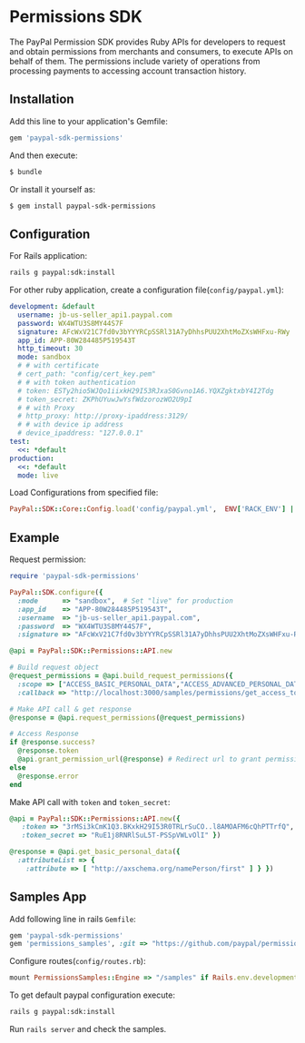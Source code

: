 # Permissions SDK

The PayPal Permission SDK provides Ruby APIs for developers to request and obtain permissions from merchants and consumers, to execute APIs on behalf of them. The permissions include variety of operations from processing payments to accessing account transaction history.

## Installation

Add this line to your application's Gemfile:

```ruby
gem 'paypal-sdk-permissions'
```

And then execute:

```sh
$ bundle
```

Or install it yourself as:

```sh
$ gem install paypal-sdk-permissions
```

## Configuration

For Rails application:

```sh
rails g paypal:sdk:install
```

For other ruby application, create a configuration file(`config/paypal.yml`):

```yaml
development: &default
  username: jb-us-seller_api1.paypal.com
  password: WX4WTU3S8MY44S7F
  signature: AFcWxV21C7fd0v3bYYYRCpSSRl31A7yDhhsPUU2XhtMoZXsWHFxu-RWy
  app_id: APP-80W284485P519543T
  http_timeout: 30
  mode: sandbox
  # # with certificate
  # cert_path: "config/cert_key.pem"
  # # with token authentication
  # token: ESTy2hio5WJQo1iixkH29I53RJxaS0Gvno1A6.YQXZgktxbY4I2Tdg
  # token_secret: ZKPhUYuwJwYsfWdzorozWO2U9pI
  # # with Proxy
  # http_proxy: http://proxy-ipaddress:3129/
  # # with device ip address
  # device_ipaddress: "127.0.0.1"
test:
  <<: *default
production:
  <<: *default
  mode: live
```

Load Configurations from specified file:

```ruby
PayPal::SDK::Core::Config.load('config/paypal.yml',  ENV['RACK_ENV'] || 'development')
```

## Example

Request permission:

```ruby
require 'paypal-sdk-permissions'

PayPal::SDK.configure({
  :mode      => "sandbox",  # Set "live" for production
  :app_id    => "APP-80W284485P519543T",
  :username  => "jb-us-seller_api1.paypal.com",
  :password  => "WX4WTU3S8MY44S7F",
  :signature => "AFcWxV21C7fd0v3bYYYRCpSSRl31A7yDhhsPUU2XhtMoZXsWHFxu-RWy" })

@api = PayPal::SDK::Permissions::API.new

# Build request object
@request_permissions = @api.build_request_permissions({
  :scope => ["ACCESS_BASIC_PERSONAL_DATA","ACCESS_ADVANCED_PERSONAL_DATA"],
  :callback => "http://localhost:3000/samples/permissions/get_access_token" })

# Make API call & get response
@response = @api.request_permissions(@request_permissions)

# Access Response
if @response.success?
  @response.token
  @api.grant_permission_url(@response) # Redirect url to grant permissions
else
  @response.error
end
```

Make API call with `token` and `token_secret`:

```ruby
@api = PayPal::SDK::Permissions::API.new({
   :token => "3rMSi3kCmK1Q3.BKxkH29I53R0TRLrSuCO..l8AMOAFM6cQhPTTrfQ",
   :token_secret => "RuE1j8RNRlSuL5T-PSSpVWLvOlI" })

@response = @api.get_basic_personal_data({
  :attributeList => {
    :attribute => [ "http://axschema.org/namePerson/first" ] } })
```

## Samples App

Add following line in rails `Gemfile`:

```ruby
gem 'paypal-sdk-permissions'
gem 'permissions_samples', :git => "https://github.com/paypal/permissions-sdk-ruby.git", :group => :development
```

Configure routes(`config/routes.rb`):

```ruby
mount PermissionsSamples::Engine => "/samples" if Rails.env.development?
```

To get default paypal configuration execute:

```sh
rails g paypal:sdk:install
```

Run `rails server` and check the samples.
